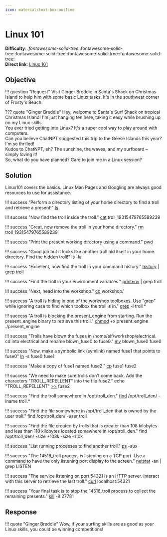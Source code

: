```yaml
---
icon: material/text-box-outline
---
```


# Linux 101

**Difficulty**: <i class=twemoji_red>:fontawesome-solid-tree:</i>:fontawesome-solid-tree::fontawesome-solid-tree::fontawesome-solid-tree::fontawesome-solid-tree:<br/>
**Direct link**: [Linux 101](https://hhc23-wetty.holidayhackchallenge.com?&challenge=linux101)

## Objective

!!! question "Request"
    Visit Ginger Breddie in Santa's Shack on Christmas Island to help him with some basic Linux tasks. It's in the southwest corner of Frosty's Beach.

??? quote "Ginger Breddie"
    Hey, welcome to Santa's Surf Shack on tropical Christmas Island! I'm just hanging ten here, taking it easy while brushing up on my Linux skills.<br/>
    You ever tried getting into Linux? It's a super cool way to play around with computers.<br/>
    Can you believe ChatNPT suggested this trip to the Geese Islands this year? I'm so thrilled!<br/>
    Kudos to ChatNPT, eh? The sunshine, the waves, and my surfboard – simply loving it!<br/>
    So, what do you have planned? Care to join me in a Linux session?


## Solution

Linux101 covers the basics. Linux Man Pages and Googling are always good resources to use for assistance.

!!! success "Perform a directory listing of your home directory to find a troll and retrieve a present!"
    [ls](https://man7.org/linux/man-pages/man1/ls.1.html)

!!! success "Now find the troll inside the troll."
    [cat](https://www.man7.org/linux/man-pages/man1/cat.1.html) troll_19315479765589239

!!! success "Great, now remove the troll in your home directory."
    [rm](https://linux.die.net/man/1/rm) troll_19315479765589239

!!! success "Print the present working directory using a command."
    [pwd](https://man7.org/linux/man-pages/man1/pwd.1.html)

!!! success "Good job but it looks like another troll hid itself in your home directory. Find the hidden troll!"
    ls -la

!!! success "Excellent, now find the troll in your command history."
    [history](https://man7.org/linux/man-pages/man3/history.3.html) | grep troll

!!! success "Find the troll in your environment variables."
    [printenv](https://man7.org/linux/man-pages/man1/printenv.1.html) | grep troll

!!! success "Next, head into the workshop."
    [cd](https://man7.org/linux/man-pages/man1/cd.1p.html) workshop/

!!! success "A troll is hiding in one of the workshop toolboxes. Use "grep" while ignoring case to find which toolbox the troll is in."
    [grep](https://man7.org/linux/man-pages/man1/grep.1.html) -i troll *

!!! success "A troll is blocking the present_engine from starting. Run the present_engine binary to retrieve this troll."
    [chmod](https://linux.die.net/man/1/chmod) +x present_engine
    ./present_engine

!!! success "Trolls have blown the fuses in /home/elf/workshop/electrical. cd into electrical and rename blown_fuse0 to fuse0."
    [mv](https://linux.die.net/man/1/mv) blown_fuse0 fuse0

!!! success "Now, make a symbolic link (symlink) named fuse1 that points to fuse0"
    [ln](https://man7.org/linux/man-pages/man1/ln.1.html) -s fuse0 fuse1

!!! success "Make a copy of fuse1 named fuse2."
    [cp](https://man7.org/linux/man-pages/man1/cp.1.html) fuse1 fuse2

!!! success "We need to make sure trolls don't come back. Add the characters "TROLL_REPELLENT" into the file fuse2."
    echo "TROLL_REPELLENT" [>>](https://www.gnu.org/software/bash/manual/html_node/Redirections.html) fuse2

!!! success "Find the troll somewhere in /opt/troll_den."
    [find](https://www.man7.org/linux/man-pages/man1/find.1.html) /opt/troll_den/ -iname troll.*

!!! success "Find the file somewhere in /opt/troll_den that is owned by the user troll."
    find /opt/troll_den/ -user troll

!!! success "Find the file created by trolls that is greater than 108 kilobytes and less than 110 kilobytes located somewhere in /opt/troll_den."
    find /opt/troll_den/ -size +108k -size -110k

!!! success "List running processes to find another troll."
    [ps](https://man7.org/linux/man-pages/man1/ps.1.html) -aux

!!! success "The 14516_troll process is listening on a TCP port. Use a command to have the only listening port display to the screen."
    [netstat](https://linux.die.net/man/8/netstat) -an | grep LISTEN

!!! success "The service listening on port 54321 is an HTTP server. Interact with this server to retrieve the last troll."
    [curl](https://curl.se/docs/manpage.html) localhost:54321

!!! success "Your final task is to stop the 14516_troll process to collect the remaining presents."
    [kill](https://man7.org/linux/man-pages/man2/kill.2.html) -9 27781


## Response

!!! quote "Ginger Breddie"
    Wow, if your surfing skills are as good as your Linux skills, you could be winning competitions!
